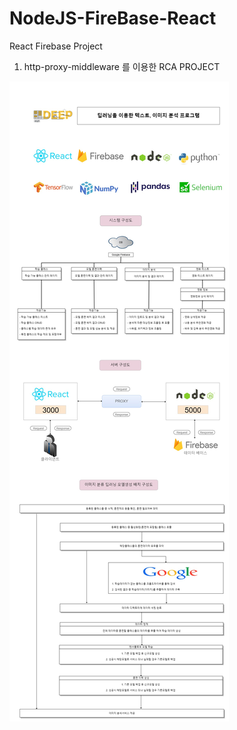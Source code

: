# NodeJS-FireBase-React
  React Firebase Project

1. http-proxy-middleware 를 이용한 RCA PROJECT



<img src="/documents/common/SystemConfiguration.jpg"> 